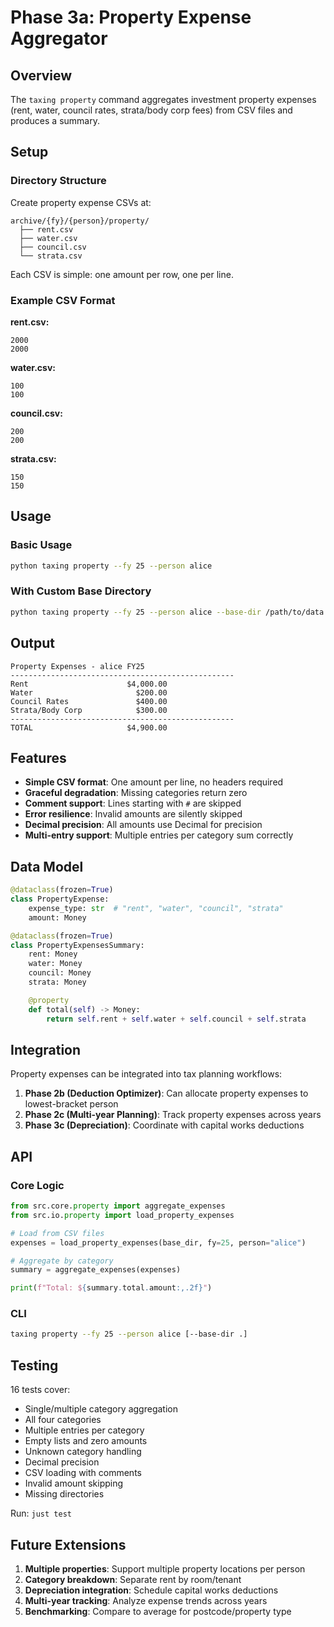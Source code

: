 # Phase 3a: Property Expense Aggregator

## Overview

The `taxing property` command aggregates investment property expenses (rent, water, council rates, strata/body corp fees) from CSV files and produces a summary.

## Setup

### Directory Structure

Create property expense CSVs at:

```
archive/{fy}/{person}/property/
  ├── rent.csv
  ├── water.csv
  ├── council.csv
  └── strata.csv
```

Each CSV is simple: one amount per row, one per line.

### Example CSV Format

**rent.csv:**
```
2000
2000
```

**water.csv:**
```
100
100
```

**council.csv:**
```
200
200
```

**strata.csv:**
```
150
150
```

## Usage

### Basic Usage

```bash
python taxing property --fy 25 --person alice
```

### With Custom Base Directory

```bash
python taxing property --fy 25 --person alice --base-dir /path/to/data
```

## Output

```
Property Expenses - alice FY25
--------------------------------------------------
Rent                      $4,000.00
Water                       $200.00
Council Rates               $400.00
Strata/Body Corp            $300.00
--------------------------------------------------
TOTAL                     $4,900.00
```

## Features

- **Simple CSV format**: One amount per line, no headers required
- **Graceful degradation**: Missing categories return zero
- **Comment support**: Lines starting with `#` are skipped
- **Error resilience**: Invalid amounts are silently skipped
- **Decimal precision**: All amounts use Decimal for precision
- **Multi-entry support**: Multiple entries per category sum correctly

## Data Model

```python
@dataclass(frozen=True)
class PropertyExpense:
    expense_type: str  # "rent", "water", "council", "strata"
    amount: Money

@dataclass(frozen=True)
class PropertyExpensesSummary:
    rent: Money
    water: Money
    council: Money
    strata: Money

    @property
    def total(self) -> Money:
        return self.rent + self.water + self.council + self.strata
```

## Integration

Property expenses can be integrated into tax planning workflows:

1. **Phase 2b (Deduction Optimizer)**: Can allocate property expenses to lowest-bracket person
2. **Phase 2c (Multi-year Planning)**: Track property expenses across years
3. **Phase 3c (Depreciation)**: Coordinate with capital works deductions

## API

### Core Logic

```python
from src.core.property import aggregate_expenses
from src.io.property import load_property_expenses

# Load from CSV files
expenses = load_property_expenses(base_dir, fy=25, person="alice")

# Aggregate by category
summary = aggregate_expenses(expenses)

print(f"Total: ${summary.total.amount:,.2f}")
```

### CLI

```bash
taxing property --fy 25 --person alice [--base-dir .]
```

## Testing

16 tests cover:
- Single/multiple category aggregation
- All four categories
- Multiple entries per category
- Empty lists and zero amounts
- Unknown category handling
- Decimal precision
- CSV loading with comments
- Invalid amount skipping
- Missing directories

Run: `just test`

## Future Extensions

1. **Multiple properties**: Support multiple property locations per person
2. **Category breakdown**: Separate rent by room/tenant
3. **Depreciation integration**: Schedule capital works deductions
4. **Multi-year tracking**: Analyze expense trends across years
5. **Benchmarking**: Compare to average for postcode/property type
